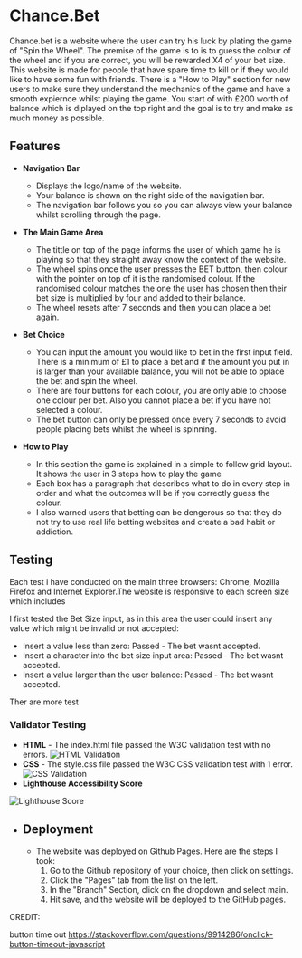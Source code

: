 # **Chance.Bet**

Chance.bet is a website where the user can try his luck by plating the game of "Spin the Wheel". The premise of the game is to is to guess the colour of the wheel and if you are correct, you will be rewarded X4 of your bet size. This website is made for people that have spare time to kill or if they would like to have some fun with friends. There is a "How to Play" section for new users to make sure they understand the mechanics of the game and have a smooth expiernce whilst playing the game. You start of with £200 worth of balance which is diplayed on the top right and the goal is to try and make as much money as possible.

## **Features**

- **Navigation Bar**

  - Displays the logo/name of the website.
  - Your balance is shown on the right side of the navigation bar.
  - The navigation bar follows you so you can always view your balance whilst scrolling through the page.

- **The Main Game Area**

  - The tittle on top of the page informs the user of which game he is playing so that they straight away know the context of the website.
  - The wheel spins once the user presses the BET button, then colour with the pointer on top of it is the randomised colour. If the randomised colour matches the one the user has chosen then their bet size is multiplied by four and added to their balance.
  - The wheel resets after 7 seconds and then you can place a bet again.

- **Bet Choice**

  - You can input the amount you would like to bet in the first input field. There is a minimum of £1 to place a bet and if the amount you put in is larger than your available balance, you will not be able to pplace the bet and spin the wheel.
  - There are four buttons for each colour, you are only able to choose one colour per bet. Also you cannot place a bet if you have not selected a colour.
  - The bet button can only be pressed once every 7 seconds to avoid people placing bets whilst the wheel is spinning.

- **How to Play**
  - In this section the game is explained in a simple to follow grid layout. It shows the user in 3 steps how to play the game
  - Each box has a paragraph that describes what to do in every step in order and what the outcomes will be if you correctly guess the colour.
  - I also warned users that betting can be dengerous so that they do not try to use real life betting websites and create a bad habit or addiction.

## **Testing**

Each test i have conducted on the main three browsers: Chrome, Mozilla Firefox and Internet Explorer.The website is responsive to each screen size which includes

I first tested the Bet Size input, as in this area the user could insert any value which might be invalid or not accepted:

- Insert a value less than zero: Passed - The bet wasnt accepted.
- Insert a character into the bet size input area: Passed - The bet wasnt accepted.
- Insert a value larger than the user balance: Passed - The bet wasnt accepted.

Ther are more test

### **Validator Testing**

- **HTML** - The index.html file passed the W3C validation test with no errors.
  ![HTML Validation](/assets/images/)
- **CSS** - The style.css file passed the W3C CSS validation test with 1 error.
  ![CSS Validation](/assets/images/)
- **Lighthouse Accessibility Score**

![Lighthouse Score](/assets/images/)

- ## **Deployment**
  - The website was deployed on Github Pages. Here are the steps I took:
    1. Go to the Github repository of your choice, then click on settings.
    2. Click the "Pages" tab from the list on the left.
    3. In the "Branch" Section, click on the dropdown and select main.
    4. Hit save, and the website will be deployed to the GitHub pages.

CREDIT:

button time out https://stackoverflow.com/questions/9914286/onclick-button-timeout-javascript
